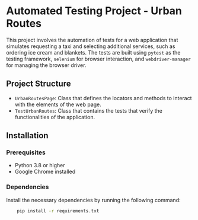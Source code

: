 # Automated Testing Project - Urban Routes

This project involves the automation of tests for a web application that simulates requesting a taxi and selecting additional services, such as ordering ice cream and blankets. The tests are built using `pytest` as the testing framework, `selenium` for browser interaction, and `webdriver-manager` for managing the browser driver.

## Project Structure

- `UrbanRoutesPage`: Class that defines the locators and methods to interact with the elements of the web page.
- `TestUrbanRoutes`: Class that contains the tests that verify the functionalities of the application.

## Installation

### Prerequisites

- Python 3.8 or higher
- Google Chrome installed

### Dependencies

Install the necessary dependencies by running the following command:

```bash
    pip install -r requirements.txt




